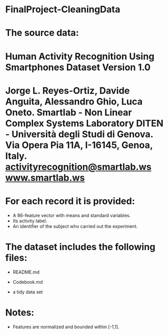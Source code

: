 # FinalProject-CleaningData

The source data:
==================================================================
Human Activity Recognition Using Smartphones Dataset
Version 1.0
==================================================================
Jorge L. Reyes-Ortiz, Davide Anguita, Alessandro Ghio, Luca Oneto.
Smartlab - Non Linear Complex Systems Laboratory
DITEN - Università degli Studi di Genova.
Via Opera Pia 11A, I-16145, Genoa, Italy.
activityrecognition@smartlab.ws
www.smartlab.ws
==================================================================


For each record it is provided:
======================================

- A 86-feature vector with means and standard variables.
- Its activity label. 
- An identifier of the subject who carried out the experiment.

The dataset includes the following files:
=========================================

- README.md

- Codebook.md

- a tidy data set


Notes: 
======
- Features are normalized and bounded within [-1,1].


